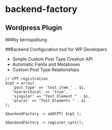 # backend-factory
## Wordpress Plugin
###by kernspaltung

##Backend Configuration tool for WP Developers

+ Simple Custom Post Type Creation API
+ Automatic Fields and Metaboxes
+ Custom Post Type Relationships

```
// CPT registration
$cpt = array(
   'post_type' => 'test_item_' . $i,
   'hierarchical' => 'true',
   'singular' => "Test Element " . $i,
   'plural' => "Test Elements " . $i
);

$backendFactory -> addCPT( $cpt );

$backendFactory -> register_cpts();
```
